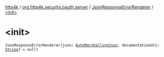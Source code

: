 [http4k](../../index.md) / [org.http4k.security.oauth.server](../index.md) / [JsonResponseErrorRenderer](index.md) / [&lt;init&gt;](./-init-.md)

# &lt;init&gt;

`JsonResponseErrorRenderer(json: `[`AutoMarshallingJson`](../../org.http4k.format/-auto-marshalling-json/index.md)`, documentationUri: `[`String`](https://kotlinlang.org/api/latest/jvm/stdlib/kotlin/-string/index.html)`? = null)`